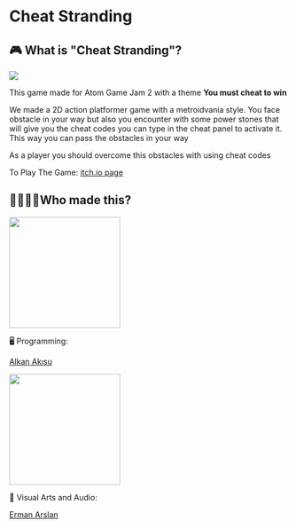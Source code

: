 # Cheat Stranding

## 🎮 What is "Cheat Stranding"?
<img src="https://img.itch.zone/aW1nLzUyMTE4NjMucG5n/315x250%23c/EnES5k.png">
<p>This game made for Atom Game Jam 2 with a theme <b>You must cheat to win </b </p>
<p>We made a 2D action platformer game with a metroidvania style. You face obstacle in your way but also you encounter with some power stones that will give you the cheat codes you can type in the cheat panel to activate it. This way you can pass the obstacles in your way</p>
<p>As a player you should overcome this obstacles with using cheat codes</p>
<p>To Play The Game: <a href="https://alkanakisu.itch.io/cheat-stranding">itch.io page</a></p> 

## 👨‍💻👨‍🎨Who made this?
<!-- Alkan -->
<a href="https://github.com/AlkanAkisu" >
<img src="https://avatars2.githubusercontent.com/u/31224121?s=460&u=e459b39f58b58b0c8ba1d10487724c5f9589f118&v=4" width="200" height="200"/>
<a>
<p>🖥 Programming: </p>
<a href="https://github.com/AlkanAkisu"><p>Alkan Akısu </p><a>

<!-- Erman -->
<a href="https://github.com/JellyCube3D">
<img src="https://instagram.fadb5-1.fna.fbcdn.net/v/t51.2885-15/sh0.08/e35/s640x640/123022322_1027698741093011_2440305127498312700_n.jpg?_nc_ht=instagram.fadb5-1.fna.fbcdn.net&_nc_cat=111&_nc_ohc=aZblr_Or0aMAX_QJPDY&tp=1&oh=40d9258cf1b34e5c7ac9a272dc7c6358&oe=605ACB41"width="200" height="200"/>
<a>
<p>🎨 Visual Arts and Audio: </p>
<a href="https://github.com/JellyCube3D"><p>Erman Arslan </p><a>
